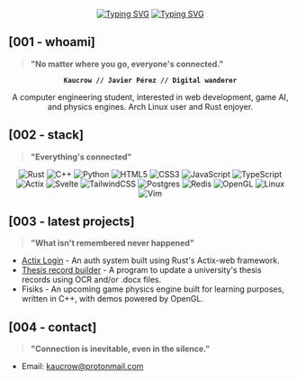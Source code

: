 <p align="center">
  <a href="https://git.io/typing-svg"><img src="https://readme-typing-svg.demolab.com?font=Inconsolata&weight=600&size=32&letterSpacing=8px&duration=0.001&pause=999999&color=83C092&center=true&vCenter=true&width=600&lines=Kaucrow" alt="Typing SVG" /></a>
  <a href="https://git.io/typing-svg"><img src="https://readme-typing-svg.demolab.com?font=Inconsolata&size=26&letterSpacing=8px&duration=3000&pause=1000&color=6CA37A&center=true&vCenter=true&width=600&lines=Computer+engineering+student;Learning+every+day;Currently+in+the+wired" alt="Typing SVG" /></a>
</p>

## [001 - whoami]
> **"No matter where you go, everyone's connected."**
<div align="center">
  
  **`Kaucrow // Javier Pérez // Digital wanderer`**
  
  A computer engineering student, interested in web development, game AI, and physics engines. Arch Linux user and Rust enjoyer.
</div>

## [002 - stack]
> **"Everything's connected"**
<div align="center">
  
  ![Rust](https://img.shields.io/badge/rust-%23000000.svg?style=for-the-badge&logo=rust&logoColor=white)
  ![C++](https://img.shields.io/badge/c++-%2300599C.svg?style=for-the-badge&logo=c%2B%2B&logoColor=white)
  ![Python](https://img.shields.io/badge/python-3670A0?style=for-the-badge&logo=python&logoColor=ffdd54)
  ![HTML5](https://img.shields.io/badge/html5-%23E34F26.svg?style=for-the-badge&logo=html5&logoColor=white)
  ![CSS3](https://img.shields.io/badge/css3-%231572B6.svg?style=for-the-badge&logo=css3&logoColor=white)
  ![JavaScript](https://img.shields.io/badge/javascript-%23323330.svg?style=for-the-badge&logo=javascript&logoColor=%23F7DF1E)
  ![TypeScript](https://img.shields.io/badge/typescript-%23007ACC.svg?style=for-the-badge&logo=typescript&logoColor=white)
  ![Actix](https://img.shields.io/badge/Actix-web?style=for-the-badge&logo=actix&color=%230a141c)
  ![Svelte](https://img.shields.io/badge/svelte-%23f1413d.svg?style=for-the-badge&logo=svelte&logoColor=white)
  ![TailwindCSS](https://img.shields.io/badge/tailwindcss-%2338B2AC.svg?style=for-the-badge&logo=tailwind-css&logoColor=white)
  ![Postgres](https://img.shields.io/badge/postgres-%23316192.svg?style=for-the-badge&logo=postgresql&logoColor=white)
  ![Redis](https://img.shields.io/badge/redis-%23DD0031.svg?style=for-the-badge&logo=redis&logoColor=white)
  ![OpenGL](https://img.shields.io/badge/OpenGL-%23FFFFFF.svg?style=for-the-badge&logo=opengl)
  ![Linux](https://img.shields.io/badge/Linux-FCC624?style=for-the-badge&logo=linux&logoColor=black)
  ![Vim](https://img.shields.io/badge/VIM-%2311AB00.svg?style=for-the-badge&logo=vim&logoColor=white)
</div>

## [003 - latest projects]
> **"What isn't remembered never happened"**

* [Actix Login](https://github.com/Kaucrow/SimpleProjects/tree/main/ActixLogin) - An auth system built using Rust's Actix-web framework.
* [Thesis record builder](https://github.com/Kaucrow/SimpleProjects/tree/main/ThesisRecordBuilder) - A program to update a university's thesis records using OCR and/or .docx files.
* Fisiks - An upcoming game physics engine built for learning purposes, written in C++, with demos powered by OpenGL.

## [004 - contact]
> **"Connection is inevitable, even in the silence."**
* Email: kaucrow@protonmail.com

